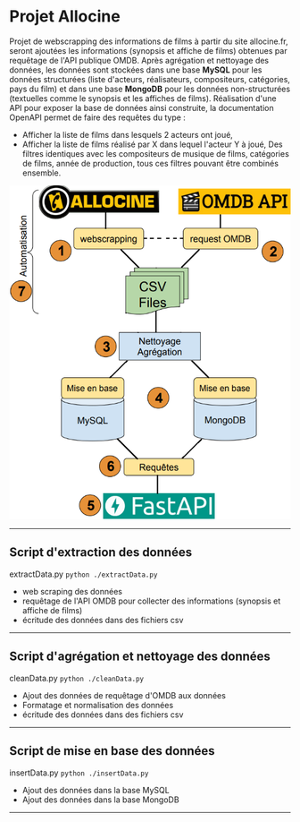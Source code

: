 # **Projet Allocine**

Projet de webscrapping des informations de films à partir du site allocine.fr, seront ajoutées les informations (synopsis et affiche de films) obtenues par requêtage de l'API publique OMDB.
Après agrégation et nettoyage des données, les données sont stockées dans une base **MySQL** pour les données structurées (liste d'acteurs, réalisateurs, compositeurs, catégories, pays du film) et dans une base **MongoDB** pour les données non-structurées (textuelles comme le synopsis et les affiches de films).
Réalisation d'une API pour exposer la base de données ainsi construite, la documentation OpenAPI permet de faire des requêtes du type :
- Afficher la liste de films dans lesquels 2 acteurs ont joué,
- Afficher la liste de films réalisé par X dans lequel l'acteur Y à joué,
Des filtres identiques avec les compositeurs de musique de films, catégories de films, année de production, tous ces filtres pouvant être combinés ensemble.

![diag](https://github.com/Franck-LF/projectBlock1/blob/main/images/diag.png)

---

## **Script d'extraction des données**

extractData.py
<code>python ./extractData.py</code>

- web scraping des données
- requêtage de l'API OMDB pour collecter des informations (synopsis et affiche de films)
- écritude des données dans des fichiers csv

---

## **Script d'agrégation et nettoyage des données**

cleanData.py
<code>python ./cleanData.py</code>

- Ajout des données de requêtage d'OMDB aux données
- Formatage et normalisation des données
- écritude des données dans des fichiers csv

---

## **Script de mise en base des données**

insertData.py
<code>python ./insertData.py</code>

- Ajout des données dans la base MySQL
- Ajout des données dans la base MongoDB


---

